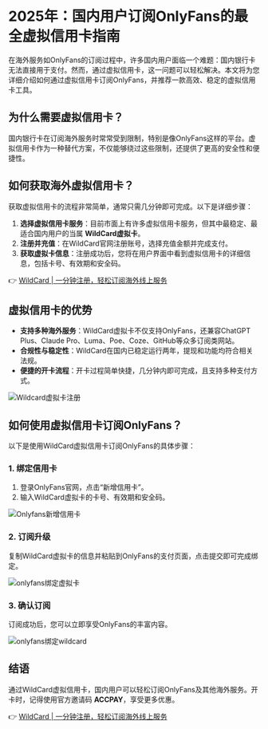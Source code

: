 # 2025年：国内用户订阅OnlyFans的最全虚拟信用卡指南

在海外服务如OnlyFans的订阅过程中，许多国内用户面临一个难题：国内银行卡无法直接用于支付。然而，通过虚拟信用卡，这一问题可以轻松解决。本文将为您详细介绍如何通过虚拟信用卡订阅OnlyFans，并推荐一款高效、稳定的虚拟信用卡工具。

## 为什么需要虚拟信用卡？

国内银行卡在订阅海外服务时常常受到限制，特别是像OnlyFans这样的平台。虚拟信用卡作为一种替代方案，不仅能够绕过这些限制，还提供了更高的安全性和便捷性。

## 如何获取海外虚拟信用卡？

获取虚拟信用卡的流程非常简单，通常只需几分钟即可完成。以下是详细步骤：

1. **选择虚拟信用卡服务**：目前市面上有许多虚拟信用卡服务，但其中最稳定、最适合国内用户的当属 **WildCard虚拟卡**。
2. **注册并充值**：在WildCard官网注册账号，选择充值金额并完成支付。
3. **获取虚拟卡信息**：注册成功后，您将在用户界面中看到虚拟信用卡的详细信息，包括卡号、有效期和安全码。

👉 [WildCard | 一分钟注册，轻松订阅海外线上服务](https://bbtdd.com/WildCard)

## 虚拟信用卡的优势

- **支持多种海外服务**：WildCard虚拟卡不仅支持OnlyFans，还兼容ChatGPT Plus、Claude Pro、Luma、Poe、Coze、GitHub等众多订阅类网站。
- **合规性与稳定性**：WildCard在国内已稳定运行两年，提现和功能均符合相关法规。
- **便捷的开卡流程**：开卡过程简单快捷，几分钟内即可完成，且支持多种支付方式。

![Wildcard虚拟卡注册](https://bbtdd.com/img/83495598.webp)

## 如何使用虚拟信用卡订阅OnlyFans？

以下是使用WildCard虚拟信用卡订阅OnlyFans的具体步骤：

### 1. 绑定信用卡

1. 登录OnlyFans官网，点击“新增信用卡”。
2. 输入WildCard虚拟卡的卡号、有效期和安全码。

![Onlyfans新增信用卡](https://bbtdd.com/img/52004263656.webp)

### 2. 订阅升级

复制WildCard虚拟卡的信息并粘贴到OnlyFans的支付页面，点击提交即可完成绑定。

![onlyfans绑定虚拟卡](https://bbtdd.com/img/66996221054650.webp)

### 3. 确认订阅

订阅成功后，您可以立即享受OnlyFans的丰富内容。

![onlyfans绑定wildcard](https://bbtdd.com/img/75605745138003.webp)

## 结语

通过WildCard虚拟信用卡，国内用户可以轻松订阅OnlyFans及其他海外服务。开卡时，记得使用官方邀请码 **ACCPAY**，享受更多优惠。

👉 [WildCard | 一分钟注册，轻松订阅海外线上服务](https://bbtdd.com/WildCard)